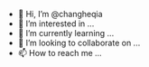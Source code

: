- 👋 Hi, I’m @changheqia
- 👀 I’m interested in ...
- 🌱 I’m currently learning ...
- 💞️ I’m looking to collaborate on ...
- 📫 How to reach me ...

<!---
changheqia/changheqia is a ✨ special ✨ repository because its `README.md` (this file) appears on your GitHub profile.
You can click the Preview link to take a look at your changes.
--->
